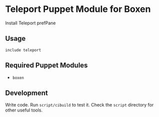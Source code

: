# Teleport Puppet Module for Boxen

Install Teleport prefPane

## Usage

```puppet
include teleport
```

## Required Puppet Modules

* `boxen`

## Development

Write code. Run `script/cibuild` to test it. Check the `script`
directory for other useful tools.
